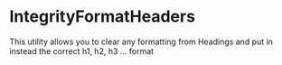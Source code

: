 # IntegrityFormatHeaders
This utility allows you to clear any formatting from Headings and put in instead the correct h1, h2, h3 ... format
